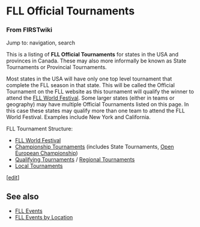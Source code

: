 # FLL Official Tournaments

### From FIRSTwiki

Jump to: navigation, search

This is a listing of **FLL Official Tournaments** for states in the USA and
provinces in Canada. These may also more informally be known as State
Tournaments or Provincial Tournaments.

Most states in the USA will have only one top level tournament that complete
the FLL season in that state. This will be called the Official Tournament on
the FLL website as this tournament will qualify the winner to attend the [FLL
World Festival](/index.php/FLL_World_Festival "FLL World Festival" ). Some
larger states (either in teams or geography) may have multiple Official
Tournaments listed on this page. In this case these states may qualify more
than one team to attend the FLL World Festival. Examples include New York and
California.

FLL Tournament Structure:

  * [FLL World Festival](/index.php/FLL_World_Festival "FLL World Festival" )
  * [Championship Tournaments](/index.php/FLL_Championship_Tournament "FLL Championship Tournament" ) (includes State Tournaments, [Open European Championship](/index.php/FLL_Open_European_Championship "FLL Open European Championship" )) 
  * [Qualifying Tournaments](/index.php/FLL_Qualifying_Tournament "FLL Qualifying Tournament" ) / [Regional Tournaments](/index.php/FLL_Regional_Tournament "FLL Regional Tournament" )
  * [Local Tournaments](/index.php/FLL_Local_Tournament "FLL Local Tournament" )

[[edit](/index.php?title=FLL_Official_Tournaments&action=edit&section=1 "Edit
section: See also" )]

##  See also

  * [FLL Events](/index.php/FLL_Events "FLL Events" )
  * [FLL Events by Location](/index.php/FLL_Events_by_Location "FLL Events by Location" )

